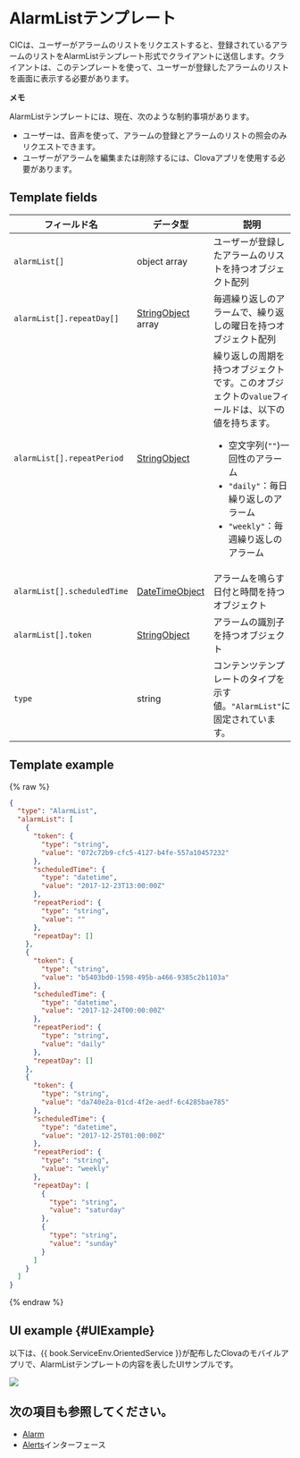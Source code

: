 # AlarmListテンプレート
CICは、ユーザーがアラームのリストをリクエストすると、登録されているアラームのリストをAlarmListテンプレート形式でクライアントに送信します。クライアントは、このテンプレートを使って、ユーザーが登録したアラームのリストを画面に表示する必要があります。

<div class="note">
<p><strong>メモ</strong></p>
<p>AlarmListテンプレートには、現在、次のような制約事項があります。</p>
<ul>
  <li>ユーザーは、音声を使って、アラームの登録とアラームのリストの照会のみリクエストできます。</li>
  <li>ユーザーがアラームを編集または削除するには、Clovaアプリを使用する必要があります。</li>
</ul>
</div>

## Template fields

| フィールド名       | データ型    | 説明                     |
|---------------|---------|-----------------------------|
| `alarmList[]`               | object array  | ユーザーが登録したアラームのリストを持つオブジェクト配列                                                                                           |
| `alarmList[].repeatDay[]`   | [StringObject](/CIC/References/ContentTemplates/Shared_Objects.md#StringObject) array | 毎週繰り返しのアラームで、繰り返しの曜日を持つオブジェクト配列  |
| `alarmList[].repeatPeriod`  | [StringObject](/CIC/References/ContentTemplates/Shared_Objects.md#StringObject)     | 繰り返しの周期を持つオブジェクトです。このオブジェクトの`value`フィールドは、以下の値を持ちます。<ul><li>空文字列(<code>""</code>)一回性のアラーム</li><li><code>"daily"</code>：毎日繰り返しのアラーム</li><li><code>"weekly"</code>：毎週繰り返しのアラーム</li></ul> |
| `alarmList[].scheduledTime` | [DateTimeObject](/CIC/References/ContentTemplates/Shared_Objects.md#DateTimeObject) | アラームを鳴らす日付と時間を持つオブジェクト                       |
| `alarmList[].token`         | [StringObject](/CIC/References/ContentTemplates/Shared_Objects.md#StringObject)     | アラームの識別子を持つオブジェクト                               |
| `type`                      | string                                                                              | コンテンツテンプレートのタイプを示す値。`"AlarmList"`に固定されています。             |

## Template example

{% raw %}

```json
{
  "type": "AlarmList",
  "alarmList": [
    {
      "token": {
        "type": "string",
        "value": "072c72b9-cfc5-4127-b4fe-557a10457232"
      },
      "scheduledTime": {
        "type": "datetime",
        "value": "2017-12-23T13:00:00Z"
      },
      "repeatPeriod": {
        "type": "string",
        "value": ""
      },
      "repeatDay": []
    },
    {
      "token": {
        "type": "string",
        "value": "b5403bd0-1598-495b-a466-9385c2b1103a"
      },
      "scheduledTime": {
        "type": "datetime",
        "value": "2017-12-24T00:00:00Z"
      },
      "repeatPeriod": {
        "type": "string",
        "value": "daily"
      },
      "repeatDay": []
    },
    {
      "token": {
        "type": "string",
        "value": "da740e2a-01cd-4f2e-aedf-6c4285bae785"
      },
      "scheduledTime": {
        "type": "datetime",
        "value": "2017-12-25T01:00:00Z"
      },
      "repeatPeriod": {
        "type": "string",
        "value": "weekly"
      },
      "repeatDay": [
        {
          "type": "string",
          "value": "saturday"
        },
        {
          "type": "string",
          "value": "sunday"
        }
      ]
    }
  ]
}
```

{% endraw %}

## UI example {#UIExample}

以下は、{{ book.ServiceEnv.OrientedService }}が配布したClovaのモバイルアプリで、AlarmListテンプレートの内容を表したUIサンプルです。

![](/CIC/Resources/Images/Content_Template-AlarmList.png)

## 次の項目も参照してください。
* [Alarm](/CIC/References/ContentTemplates/Alarm.md)
* [Alerts](/CIC/References/CICInterface/Alerts.md)インターフェース
